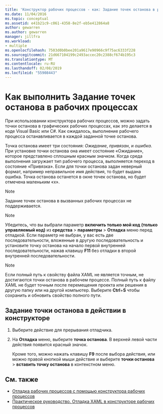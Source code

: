 ```yaml
---
title: 'Конструктор рабочих процессов - как: Задание точек останова в рабочих процессах'
ms.date: 11/04/2016
ms.topic: conceptual
ms.assetid: e41b21c9-c061-4358-8e2f-eb5e412864a8
author: gewarren
ms.author: gewarren
manager: jillfra
ms.workload:
- multiple
ms.openlocfilehash: 7503d0b0bee201a9617e90966c9f75ac6333f228
ms.sourcegitcommit: 21d667104199c2493accec20c2388cf674b195c3
ms.translationtype: MT
ms.contentlocale: ru-RU
ms.lasthandoff: 02/08/2019
ms.locfileid: "55908443"
---
```

# <a name="how-to-set-breakpoints-in-workflows"></a>Как выполнить  Задание точек останова в рабочих процессах

При использовании конструктора рабочих процессов, можно задать точки останова в графических рабочих процессах, как это делается в коде Visual Basic или C#. Как ожидалось, выполнение рабочего процесса останавливается в каждой заданной точке останова.

Точка останова имеет три состояния: *Ожидание*, *привязан*, и *ошибка*. При установке точки останова она имеет состояние «Ожидание», которое представлено сплошным красным значком. Когда среда выполнения загружает тип рабочего процесса, выполняется переход в состояние «Привязка». Если для точки останова задан неверный формат, например неправильное имя действия, то будет выдана ошибка. Точка останова останется в окне точек останова, но будет отмечена маленьким «х».

> [!NOTE]
> Задание точек останова в вызванных рабочих процессах не поддерживается.

> [!NOTE]
> Убедитесь, что вы выбрали параметр **включить только мой код (только управляемый код)** из **средства** > **параметры** > **Отладка**  меню перед отладкой. Если параметр не выбран, у вас есть две последовательности, вложенные в другую последовательность и установите точку останова на начало первой внутренней последовательности, нажав клавишу **F11** без отладки в второй внутренней последовательности.

> [!NOTE]
> Если полный путь к свойству файла XAML не является точным, не достигаются точки останова в рабочем процессе. Полный путь к файлу XAML не будет точным после перемещения проекта или решения в другую папку или на другой компьютер. Выберите **Ctrl**+**S** чтобы сохранить и обновить свойство полного пути.

## <a name="to-set-a-breakpoint-on-an-activity-in-the-design-view"></a>Задание точки останова в действии в конструкторе

1. Выберите действие для прерывания отладчика.

2. На **Отладка** меню, выберите **точка останова**. В верхней левой части действия появится красный значок.

   Кроме того, можно нажать клавишу **F9** после выбора действия, или можно правой кнопкой мыши действие и выберите **точки останова** > **вставить точку останова** в контекстном меню.

## <a name="see-also"></a>См. также

- [Отладка рабочих процессов с помощью конструктора рабочих процессов](../workflow-designer/debugging-workflows-with-the-workflow-designer.md)
- [Практическое руководство. Отладка XAML в конструкторе рабочих процессов](../workflow-designer/how-to-debug-xaml-with-the-workflow-designer.md)
